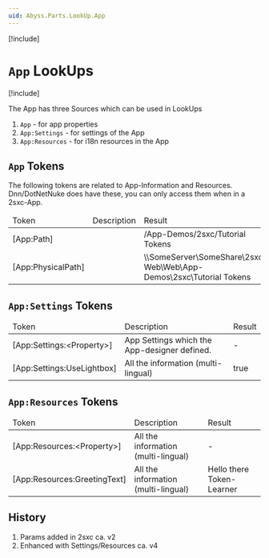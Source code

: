 ```yaml
---
uid: Abyss.Parts.LookUp.App
---
```


[!include[](~/assets/features/look-up-system.md)]

# `App` LookUps

[!include[](~/pages/basics/stack/_shared-float-summary.md)]
<style>.context-box-summary .lookup-sources { visibility: visible; } </style>

The App has three Sources which can be used in LookUps

1. `App` - for app properties
1. `App:Settings` - for settings of the App
1. `App:Resources` - for i18n resources in the App

## `App` Tokens

The following tokens are related to App-Information and Resources. Dnn/DotNetNuke does have these, you can only access them when in a 2sxc-App.

<table summary="" border="0" cellpadding="2" cellspacing="3" width="100%">
  <thead>
      <tr>
          <td>Token</td>
          <td>Description</td>
          <td>Result</td>
      </tr>
  </thead>
  <tbody>
      <tr>
          <td>&#91;App:Path]</td>
          <td></td>
          <td>/App-Demos/2sxc/Tutorial Tokens</td>
      </tr>
      <tr>
          <td>&#91;App:PhysicalPath]</td>
          <td></td>
          <td>\\SomeServer\SomeShare\2sxc Web\Web\App-Demos\2sxc\Tutorial Tokens</td>
      </tr>
  <tbody>
<!-- Internal note: these properties are not surfaced in the tokens ATM
    {"DisplayName", String.IsNullOrEmpty(appName) ? eavAppName : appName },
    {"Folder", String.IsNullOrEmpty(appName) ? eavAppName : RemoveIllegalCharsFromPath(appName) },
    {"AllowTokenTemplates", "False"},
    {"AllowRazorTemplates", "False"},
    {"Version", "00.00.01"},
    {"OriginalId", ""}
-->
</table>


## `App:Settings` Tokens


<table summary="" border="0" cellpadding="2" cellspacing="3" width="100%">
  <thead>
    <tr>
      <td>Token</td>
      <td>Description</td>
      <td>Result</td>
    </tr>
  </thead>
  <tr>
    <td>&#91;App:Settings:&lt;Property&gt;]</td>
    <td>App Settings which the App-designer defined.</td>
    <td>-</td>
  </tr>
  <tr>
    <td>&#91;App:Settings:UseLightbox]</td>
    <td>All the information (multi-lingual)</td>
    <td>true</td>
  </tr>
</table>

## `App:Resources` Tokens

<table summary="" border="0" cellpadding="2" cellspacing="3" width="100%">
    <thead>
        <tr>
            <td>Token</td>
            <td>Description</td>
            <td>Result</td>
        </tr>
    </thead>
        <tr>
            <td>&#91;App:Resources:&lt;Property&gt;]</td>
            <td>All the information (multi-lingual)</td>
            <td>-</td>
        </tr>
        <tr>
            <td>&#91;App:Resources:GreetingText]</td>
            <td>All the information (multi-lingual)</td>
            <td>Hello there Token-Learner</td>
        </tr>
 </tbody>
</table>


## History

1. Params added in 2sxc ca. v2
1. Enhanced with Settings/Resources ca. v4

